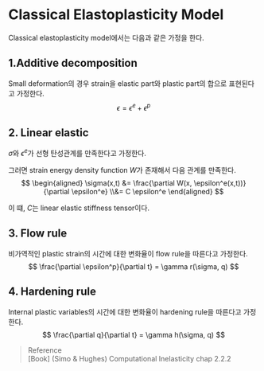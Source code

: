# Classical Elastoplasticity Model
Classical elastoplasticity model에서는 다음과 같은 가정을 한다.

## 1.Additive decomposition
Small deformation의 경우 strain을 elastic part와 plastic part의 합으로 표현된다고 가정한다. 
$$ \epsilon = \epsilon^e + \epsilon^p $$

## 2. Linear elastic 
$\sigma$와 $\epsilon^e$가 선형 탄성관계를 만족한다고 가정한다.

그러면 strain energy density function $W$가 존재해서 다음 관계를 만족한다.
$$ \begin{aligned} \sigma(x,t) &= \frac{\partial W(x, \epsilon^e(x,t))}{\partial \epsilon^e} \\&= C \epsilon^e \end{aligned}  $$

이 떄, $C$는 linear elastic stiffness tensor이다.

## 3. Flow rule
비가역적인 plastic strain의 시간에 대한 변화율이 flow rule을 따른다고 가정한다.
$$ \frac{\partial \epsilon^p}{\partial t} = \gamma r(\sigma, q) $$

## 4. Hardening rule
Internal plastic variables의 시간에 대한 변화율이 hardening rule을 따른다고 가정한다.
$$ \frac{\partial q}{\partial t} = \gamma h(\sigma, q) $$

> Reference  
> [Book] (Simo & Hughes) Computational Inelasticity chap 2.2.2